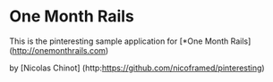 # One Month Rails

This is the pinteresting sample application for
[*One Month Rails] (http://onemonthrails.com)

by [Nicolas Chinot] (http:https://github.com/nicoframed/pinteresting)
